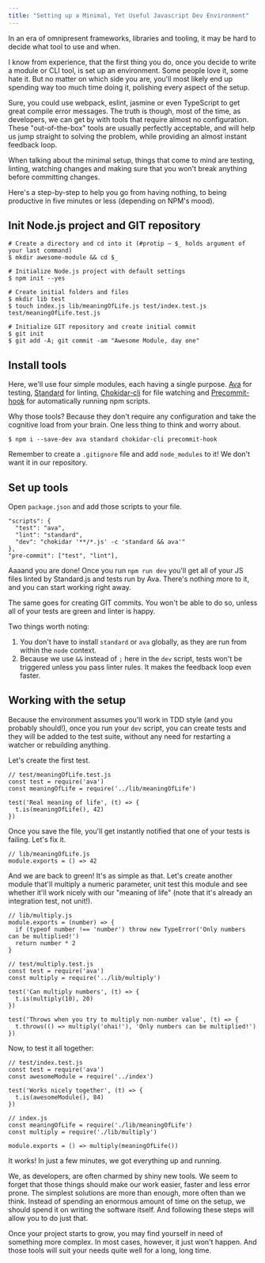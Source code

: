 ```yaml
---
title: "Setting up a Minimal, Yet Useful Javascript Dev Environment"
---
```


In an era of omnipresent frameworks, libraries and tooling, it may be hard to decide what tool to use and when.

I know from experience, that the first thing you do, once you decide to write a module or CLI tool, is set up an environment. Some people love it, some hate it. But no matter on which side you are, you'll most likely end up spending way too much time doing it, polishing every aspect of the setup.

Sure, you could use webpack, eslint, jasmine or even TypeScript to get great compile error messages.
The truth is though, most of the time, as developers, we can get by with tools that require almost no configuration. These "out-of-the-box" tools are usually perfectly acceptable, and will help us jump straight to solving the problem, while providing an almost instant feedback loop.

When talking about the minimal setup, things that come to mind are testing, linting, watching changes and making sure that you won't break anything before committing changes.

Here's a step-by-step to help you go from having nothing, to being productive in five minutes or less (depending on NPM's mood).

## Init Node.js project and GIT repository

```
# Create a directory and cd into it (#protip – $_ holds argument of your last command)
$ mkdir awesome-module && cd $_

# Initialize Node.js project with default settings
$ npm init --yes

# Create initial folders and files
$ mkdir lib test
$ touch index.js lib/meaningOfLife.js test/index.test.js test/meaningOfLife.test.js

# Initialize GIT repository and create initial commit
$ git init
$ git add -A; git commit -am "Awesome Module, day one"
```

## Install tools

Here, we'll use four simple modules, each having a single purpose. [Ava](https://github.com/avajs/ava) for testing, [Standard](https://github.com/feross/standard) for linting, [Chokidar-cli](https://github.com/kimmobrunfeldt/chokidar-cli) for file watching and [Precommit-hook](https://github.com/nlf/precommit-hook) for automatically running npm scripts.

Why those tools? Because they don't require any configuration and take the cognitive load from your brain. One less thing to think and worry about.

```
$ npm i --save-dev ava standard chokidar-cli precommit-hook
```

Remember to create a `.gitignore` file and add `node_modules` to it! We don't want it in our repository.

## Set up tools

Open `package.json` and add those scripts to your file.

```
"scripts": {
  "test": "ava",
  "lint": "standard",
  "dev": "chokidar '**/*.js' -c 'standard && ava'"
},
"pre-commit": ["test", "lint"],
```

Aaaand you are done! Once you run `npm run dev` you'll get all of your JS files linted by Standard.js and tests run by Ava. There's nothing more to it, and you can start working right away.

The same goes for creating GIT commits. You won't be able to do so, unless all of your tests are green and linter is happy.

Two things worth noting:

1. You don't have to install `standard` or `ava` globally, as they are run from within the `node` context.
2. Because we use `&&` instead of `;` here in the `dev` script, tests won't be triggered unless you pass linter rules. It makes the feedback loop even faster.

## Working with the setup

Because the environment assumes you'll work in TDD style (and you probably should!), once you run your `dev` script, you can create tests and they will be added to the test suite, without any need for restarting a watcher or rebuilding anything.

Let's create the first test.

```
// test/meaningOfLife.test.js
const test = require('ava')
const meaningOfLife = require('../lib/meaningOfLife')

test('Real meaning of life', (t) => {
  t.is(meaningOfLife(), 42)
})
```

Once you save the file, you'll get instantly notified that one of your tests is failing. Let's fix it.

```
// lib/meaningOfLife.js
module.exports = () => 42
```

And we are back to green! It's as simple as that. Let's create another module that'll multiply a numeric parameter, unit test this module and see whether it'll work nicely with our "meaning of life" (note that it's already an integration test, not unit!).

```
// lib/multiply.js
module.exports = (number) => {
  if (typeof number !== 'number') throw new TypeError('Only numbers can be multiplied!')
  return number * 2
}
```

```
// test/multiply.test.js
const test = require('ava')
const multiply = require('../lib/multiply')

test('Can multiply numbers', (t) => {
  t.is(multiply(10), 20)
})

test('Throws when you try to multiply non-number value', (t) => {
  t.throws(() => multiply('ohai!'), 'Only numbers can be multiplied!')
})
```

Now, to test it all together:

```
// test/index.test.js
const test = require('ava')
const awesomeModule = require('../index')

test('Works nicely together', (t) => {
  t.is(awesomeModule(), 84)
})
```

```
// index.js
const meaningOfLife = require('./lib/meaningOfLife')
const multiply = require('./lib/multiply')

module.exports = () => multiply(meaningOfLife())
```

It works! In just a few minutes, we got everything up and running.

We, as developers, are often charmed by shiny new tools. We seem to forget that those things should make our work easier, faster and less error prone. The simplest solutions are more than enough, more often than we think. Instead of spending an enormous amount of time on the setup, we should spend it on writing the software itself. And following these steps will allow you to do just that.

Once your project starts to grow, you may find yourself in need of something more complex. In most cases, however, it just won't happen. And those tools will suit your needs quite well for a long, long time.
